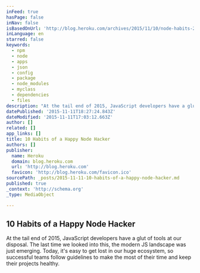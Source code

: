 ```yaml
---
inFeed: true
hasPage: false
inNav: false
isBasedOnUrl: 'http://blog.heroku.com/archives/2015/11/10/node-habits-2016'
inLanguage: en
starred: false
keywords:
  - npm
  - node
  - apps
  - json
  - config
  - package
  - node_modules
  - myclass
  - dependencies
  - files
description: "At the tail end of 2015, JavaScript developers have a glut of tools at our disposal. The last time we looked into this, the modern JS landscape was just emerging. Today, it's easy to get lost in our huge ecosystem, so successful teams follow guidelines to make the most of their time and keep their projects healthy."
datePublished: '2015-11-11T18:27:24.843Z'
dateModified: '2015-11-11T17:03:12.663Z'
author: []
related: []
app_links: []
title: 10 Habits of a Happy Node Hacker
authors: []
publisher:
  name: Heroku
  domain: blog.heroku.com
  url: 'http://blog.heroku.com'
  favicon: 'http://blog.heroku.com/favicon.ico'
sourcePath: _posts/2015-11-11-10-habits-of-a-happy-node-hacker.md
published: true
_context: 'http://schema.org'
_type: MediaObject

---
```

<article style=""><h1>10 Habits of a Happy Node Hacker</h1><p>At the tail end of 2015, JavaScript developers have a glut of tools at our disposal. The last time we looked into this, the modern JS landscape was just emerging. Today, it's easy to get lost in our huge ecosystem, so successful teams follow guidelines to make the most of their time and keep their projects healthy.</p></article>